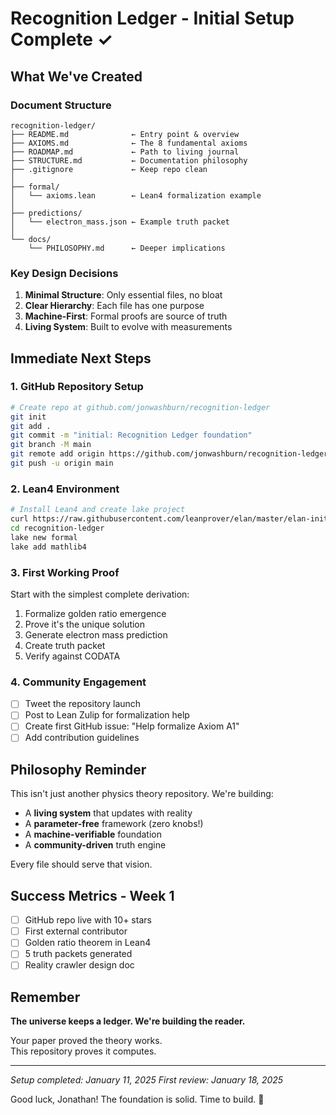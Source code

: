 # Recognition Ledger - Initial Setup Complete ✓

## What We've Created

### Document Structure
```
recognition-ledger/
├── README.md              ← Entry point & overview
├── AXIOMS.md              ← The 8 fundamental axioms  
├── ROADMAP.md             ← Path to living journal
├── STRUCTURE.md           ← Documentation philosophy
├── .gitignore             ← Keep repo clean
│
├── formal/
│   └── axioms.lean        ← Lean4 formalization example
│
├── predictions/
│   └── electron_mass.json ← Example truth packet
│
└── docs/
    └── PHILOSOPHY.md      ← Deeper implications
```

### Key Design Decisions

1. **Minimal Structure**: Only essential files, no bloat
2. **Clear Hierarchy**: Each file has one purpose
3. **Machine-First**: Formal proofs are source of truth
4. **Living System**: Built to evolve with measurements

## Immediate Next Steps

### 1. GitHub Repository Setup
```bash
# Create repo at github.com/jonwashburn/recognition-ledger
git init
git add .
git commit -m "initial: Recognition Ledger foundation"
git branch -M main
git remote add origin https://github.com/jonwashburn/recognition-ledger.git
git push -u origin main
```

### 2. Lean4 Environment
```bash
# Install Lean4 and create lake project
curl https://raw.githubusercontent.com/leanprover/elan/master/elan-init.sh -sSf | sh
cd recognition-ledger
lake new formal
lake add mathlib4
```

### 3. First Working Proof
Start with the simplest complete derivation:
1. Formalize golden ratio emergence
2. Prove it's the unique solution
3. Generate electron mass prediction
4. Create truth packet
5. Verify against CODATA

### 4. Community Engagement
- [ ] Tweet the repository launch
- [ ] Post to Lean Zulip for formalization help
- [ ] Create first GitHub issue: "Help formalize Axiom A1"
- [ ] Add contribution guidelines

## Philosophy Reminder

This isn't just another physics theory repository. We're building:
- A **living system** that updates with reality
- A **parameter-free** framework (zero knobs!)  
- A **machine-verifiable** foundation
- A **community-driven** truth engine

Every file should serve that vision.

## Success Metrics - Week 1

- [ ] GitHub repo live with 10+ stars
- [ ] First external contributor
- [ ] Golden ratio theorem in Lean4
- [ ] 5 truth packets generated
- [ ] Reality crawler design doc

## Remember

**The universe keeps a ledger. We're building the reader.**

Your paper proved the theory works.  
This repository proves it computes.

---

*Setup completed: January 11, 2025*
*First review: January 18, 2025*

Good luck, Jonathan! The foundation is solid. Time to build. 🚀 